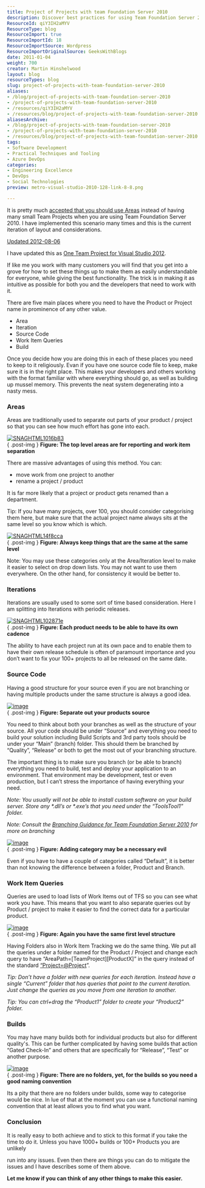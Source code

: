 ```yaml
---
title: Project of Projects with team Foundation Server 2010
description: Discover best practices for using Team Foundation Server 2010 effectively. Learn to structure projects intuitively for enhanced collaboration and efficiency.
ResourceId: qiY3IH2aMYV
ResourceType: blog
ResourceImport: true
ResourceImportId: 18
ResourceImportSource: Wordpress
ResourceImportOriginalSource: GeeksWithBlogs
date: 2011-01-04
weight: 700
creator: Martin Hinshelwood
layout: blog
resourceTypes: blog
slug: project-of-projects-with-team-foundation-server-2010
aliases:
- /blog/project-of-projects-with-team-foundation-server-2010
- /project-of-projects-with-team-foundation-server-2010
- /resources/qiY3IH2aMYV
- /resources/blog/project-of-projects-with-team-foundation-server-2010
aliasesArchive:
- /blog/project-of-projects-with-team-foundation-server-2010
- /project-of-projects-with-team-foundation-server-2010
- /resources/blog/project-of-projects-with-team-foundation-server-2010
tags:
- Software Development
- Practical Techniques and Tooling
- Azure DevOps
categories:
- Engineering Excellence
- DevOps
- Social Technologies
preview: metro-visual-studio-2010-128-link-8-8.png

---
```

It is pretty much [accepted that you should use Areas](http://blog.hinshelwood.com/archive/2010/03/09/when-should-i-use-areas-in-tfs-instead-of-team.aspx) instead of having many small Team Projects when you are using Team Foundation Server 2010. I have implemented this scenario many times and this is the current iteration of layout and considerations.

[Updated 2012-08-06](#collapseOne)

I have updated this as [One Team Project for Visual Studio 2012](http://blog.hinshelwood.com/one-team-project/ "One Team Project with Visual Studio 2012").

If like me you work with many customers you will find that you get into a grove for how to set these things up to make them as easily understandable for everyone, while giving the best functionality. The trick is in making it as intuitive as possible for both you and the developers that need to work with it.

There are five main places where you need to have the Product or Project name in prominence of any other value.

- Area
- Iteration
- Source Code
- Work Item Queries
- Build

Once you decide how you are doing this in each of these places you need to keep to it religiously. Evan if you have one source code file to keep, make sure it is in the right place. This makes your developers and others working with the format familiar with where everything should go, as well as building up mussel memory. This prevents the neat system degenerating into a nasty mess.

### Areas

Areas are traditionally used to separate out parts of your product / project so that you can see how much effort has gone into each.

[![SNAGHTML1016b83](images/43a228bc7013_C558-SNAGHTML1016b83_thumb-5-5.png)](http://blog.hinshelwood.com/files/2011/05/GWB-Windows-Live-Writer-43a228bc7013_C558-SNAGHTML1016b83.png)  
{ .post-img }
**Figure: The top level areas are for reporting and work item separation**

There are massive advantages of using this method. You can:

- move work from one project to another
- rename a project / product

It is far more likely that a project or product gets renamed than a department.

Tip: If you have many projects, over 100, you should consider categorising them here, but make sure that the actual project name always sits at the same level so you know which is which.

[![SNAGHTML14f8cca](images/43a228bc7013_C558-SNAGHTML14f8cca_thumb-7-7.png)](http://blog.hinshelwood.com/files/2011/05/GWB-Windows-Live-Writer-43a228bc7013_C558-SNAGHTML14f8cca.png)  
{ .post-img }
**Figure: Always keep things that are the same at the same level**

Note: You may use these categories only at the Area/Iteration level to make it easier to select on drop down lists. You may not want to use them everywhere. On the other hand, for consistency it would be better to.

### Iterations

Iterations are usually used to some sort of time based consideration. Here I am splitting into Iterations with periodic releases.

[![SNAGHTML102871e](images/43a228bc7013_C558-SNAGHTML102871e_thumb-6-6.png)](http://blog.hinshelwood.com/files/2011/05/GWB-Windows-Live-Writer-43a228bc7013_C558-SNAGHTML102871e.png)  
{ .post-img }
**Figure: Each product needs to be able to have its own cadence**

The ability to have each project run at its own pace and to enable them to have their own release schedule is often of paramount importance and you don’t want to fix your 100+ projects to all be released on the same date.

### Source Code

Having a good structure for your source even if you are not branching or having multiple products under the same structure is always a good idea.

[![image](images/43a228bc7013_C558-image_thumb-4-4.png)](http://blog.hinshelwood.com/files/2011/05/GWB-Windows-Live-Writer-43a228bc7013_C558-image_2.png)  
{ .post-img }
**Figure: Separate out your products source**

You need to think about both your branches as well as the structure of your source. All your code should be under “Source” and everything you need to build your solution including Build Scripts and 3rd party tools should be under your “Main” (branch) folder. This should them be branched by “Quality”, “Release” or both to get the most out of your branching structure.

The important thing is to make sure you branch (or be able to branch) everything you need to build, test and deploy your application to an environment. That environment may be development, test or even production, but I can’t stress the importance of having everything your need.

_Note: You usually will not be able to install custom software on your build server. Store any \*.dll’s or \*.exe’s that you need under the “ToolsTool1” folder._

_Note: Consult the_ [_Branching Guidance for Team Foundation Server 2010_](http://tfsbranchingguideiii.codeplex.com/) _for more on branching_

[![image](images/43a228bc7013_C558-image_thumb_4-3-3.png)](http://blog.hinshelwood.com/files/2011/05/GWB-Windows-Live-Writer-43a228bc7013_C558-image_10.png)  
{ .post-img }
**Figure: Adding category may be a necessary evil**

Even if you have to have a couple of categories called “Default”, it is better than not knowing the difference between a folder, Product and Branch.

### Work Item Queries

Queries are used to load lists of Work Items out of TFS so you can see what work you have. This means that you want to also separate queries out by Product / project to make it easier to find the correct data for a particular product.

[![image](images/43a228bc7013_C558-image_thumb_2-2-2.png)](http://blog.hinshelwood.com/files/2011/05/GWB-Windows-Live-Writer-43a228bc7013_C558-image_6.png)  
{ .post-img }
**Figure: Again you have the same first level structure**

Having Folders also in Work Item Tracking we do the same thing. We put all the queries under a folder named for the Product / Project and change each query to have “AreaPath=\[TeamProject\]\[ProductX\]” in the query instead of the standard [“Project=@Project](mailto:“Project=@Project)”.

_Tip: Don’t have a folder with new queries for each iteration. Instead have a single “Current” folder that has queries that point to the current iteration. Just change the queries as you move from one iteration to another._

_Tip: You can ctrl+drag the “Product1” folder to create your “Product2” folder._

### Builds

You may have many builds both for individual products but also for different quality's. This can be further complicated by having some builds that action “Gated Check-In” and others that are specifically for “Release”, “Test” or another purpose.

[![image](images/43a228bc7013_C558-image_thumb_1-1-1.png)](http://blog.hinshelwood.com/files/2011/05/GWB-Windows-Live-Writer-43a228bc7013_C558-image_4.png)  
{ .post-img }
**Figure: There are no folders, yet, for the builds so you need a good naming convention**

Its a pity that there are no folders under builds, some way to categorise would be nice. In lue of that at the moment you can use a functional naming convention that at least allows you to find what you want.

### Conclusion

It is really easy to both achieve and to stick to this format if you take the time to do it. Unless you have 1000+ builds or 100+ Products you are unlikely

run into any issues. Even then there are things you can do to mitigate the issues and I have describes some of them above.

**Let me know if you can think of any other things to make this easier.**
